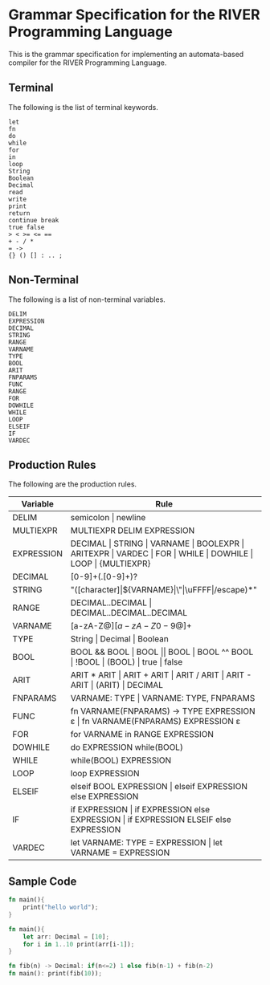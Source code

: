 # Grammar Specification for the RIVER Programming Language

This is the grammar specification for implementing an automata-based compiler for the RIVER Programming Language.

## Terminal
The following is the list of terminal keywords.
```
let
fn
do
while
for
in
loop
String
Boolean
Decimal
read
write
print
return
continue break
true false
> < >= <= ==
+ - / *
= ->
{} () [] : .. ;
```

## Non-Terminal
The following is a list of non-terminal variables.
```
DELIM
EXPRESSION
DECIMAL
STRING
RANGE
VARNAME
TYPE
BOOL
ARIT
FNPARAMS
FUNC
RANGE
FOR
DOWHILE
WHILE
LOOP
ELSEIF
IF
VARDEC
```

## Production Rules
The following are the production rules.

|  Variable  | Rule                                                         |
|------------|--------------------------------------------------------------|
| DELIM      | semicolon \| newline |
| MULTIEXPR  | MULTIEXPR DELIM EXPRESSION |
| EXPRESSION | DECIMAL \| STRING \| VARNAME \| BOOLEXPR \| ARITEXPR \| VARDEC \| FOR \| WHILE \| DOWHILE \| LOOP \| {MULTIEXPR} |
| DECIMAL    | [0-9]+(\.[0-9]+)?
| STRING     | \"\([character]\|${VARNAME}\|\\\"\|\uFFFF\|/escape\)\*\" |
| RANGE      | DECIMAL..DECIMAL \| DECIMAL..DECIMAL..DECIMAL |
| VARNAME    | [a-zA-Z$@][a-zA-Z0-9$@]+ |
| TYPE       | String \| Decimal \| Boolean |
| BOOL       | BOOL && BOOL \| BOOL \|\| BOOL \| BOOL ^^ BOOL \| !BOOL \| (BOOL) \| true \| false |
| ARIT       | ARIT * ARIT \| ARIT + ARIT \| ARIT / ARIT \| ARIT - ARIT \| (ARIT) \| DECIMAL |
| FNPARAMS   | VARNAME: TYPE \| VARNAME: TYPE, FNPARAMS |
| FUNC       | fn VARNAME(FNPARAMS) -> TYPE EXPRESSION ε \| fn VARNAME(FNPARAMS) EXPRESSION ε |
| FOR        | for VARNAME in RANGE EXPRESSION |
| DOWHILE    | do EXPRESSION while(BOOL) |
| WHILE      | while(BOOL) EXPRESSION |
| LOOP       | loop EXPRESSION |
| ELSEIF     | elseif BOOL EXPRESSION \| elseif EXPRESSION else EXPRESSION |
| IF         | if EXPRESSION \| if EXPRESSION else EXPRESSION \| if EXPRESSION ELSEIF else EXPRESSION |
| VARDEC     | let VARNAME: TYPE = EXPRESSION \| let VARNAME = EXPRESSION |



## Sample Code

``` rust
fn main(){
	print("hello world");
}
```

``` rust
fn main(){
	let arr: Decimal = [10];
	for i in 1..10 print(arr[i-1]);
}
```

``` rust
fn fib(n) -> Decimal: if(n<=2) 1 else fib(n-1) + fib(n-2)
fn main(): print(fib(10));
```
